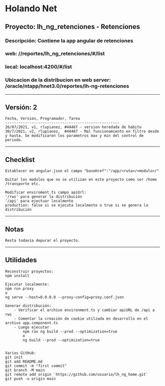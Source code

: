 # Holando Net

## Proyecto: lh_ng_retenciones - Retenciones

### Descripción: Contiene la app angular de retenciones 

### web: /<app>/reportes/lh_ng_retenciones/#/list
### local: localhost:4200/#/list
### Ubicacion de la distribucion en web server: /oracle/ntapp/hnet3.0/reportes/lh-ng-retenciones

---

## Versión: 2

```text
Fecha, Version, Programador, Tarea
----------------------------------------------------
26/07/2021, v1, rlupianez, #44467 - version heredada de habito
30/7/2021, v2, rlupianez,  #44467 - Mal funcionamiento en filtro desde y hasta. Se modificaron los parametros max y min del control de periodo.
```

---

## Checklist

```text
Establecer en angular.json el campo "baseHref":"/app/<ruta>/<modulo>/"

Quitar los modulos que no se utilizan en este proyecto como ser /home /transporte etc.

Modificar enviroment.ts campo apiUrl: 
'/rws' para generar la distribución
'/api' para ejectuar localmente
production: false si se ejecuta localmente o true si se genera la distribución
```

---
## Notas

```text
Resta todavía depurar el proyecto.
```

---

## Utilidades

```text
Reconstruir proyectos:
npm install

Ejecutar localmente:
npm run proxy
o
ng serve --host=0.0.0.0 --proxy-config=proxy.conf.json

Generar distribución:
    - Verificar el archivo environment.ts y cambiar apiURL de /api a rws
    - Comentar la creación de cookie utilzada en desarrollo en el archivo app.component.ts
    - Luego ejecutar
        npm run ng build --prod --optimization=true
        o
        ng build --prod --optimization=true


Varios GitHub:
git init
git add README.md
git commit -m "first commit"
git branch -M main
git remote add origin `https://github.com/usuario/lh_ng_home.git`
git push -u origin main
```
